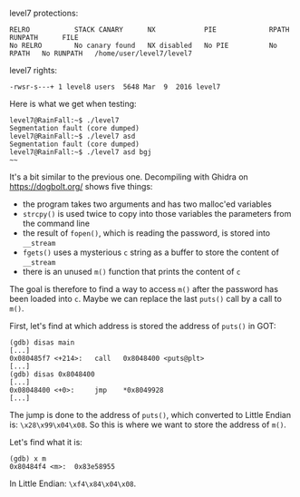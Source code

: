 level7 protections:
```Shell
RELRO           STACK CANARY      NX            PIE             RPATH      RUNPATH      FILE
No RELRO        No canary found   NX disabled   No PIE          No RPATH   No RUNPATH   /home/user/level7/level7
```

level7 rights:
```Shell
-rwsr-s---+ 1 level8 users  5648 Mar  9  2016 level7
```

Here is what we get when testing:
```Shell
level7@RainFall:~$ ./level7
Segmentation fault (core dumped)
level7@RainFall:~$ ./level7 asd
Segmentation fault (core dumped)
level7@RainFall:~$ ./level7 asd bgj
~~
```
It's a bit similar to the previous one.
Decompiling with Ghidra on https://dogbolt.org/ shows five things:
- the program takes two arguments and has two malloc'ed variables
- `strcpy()` is used twice to copy into those variables the parameters from the command line
- the result of `fopen()`, which is reading the password, is stored into `__stream`
- `fgets()` uses a mysterious `c` string as a buffer to store the content of `__stream`
- there is an unused `m()` function that prints the content of `c`

The goal is therefore to find a way to access `m()` after the password has been loaded into `c`. Maybe we can replace the last `puts()` call by a call to `m()`.

First, let's find at which address is stored the address of `puts()` in GOT:
```Shell
(gdb) disas main
[...]
0x080485f7 <+214>:   call   0x8048400 <puts@plt>
[...]
(gdb) disas 0x8048400
[...]
0x08048400 <+0>:     jmp    *0x8049928
[...]
```
The jump is done to the address of `puts()`, which converted to Little Endian is: `\x28\x99\x04\x08`. So this is where we want to store the address of `m()`.

Let's find what it is:
```Shell
(gdb) x m
0x80484f4 <m>:  0x83e58955
```
In Little Endian: `\xf4\x84\x04\x08`.